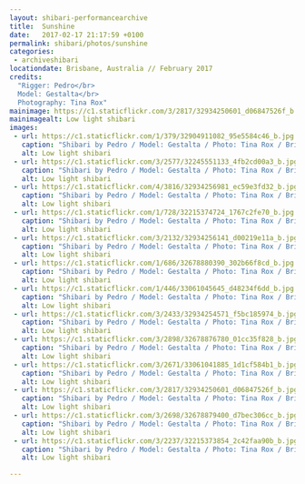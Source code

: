 ```yaml
---
layout: shibari-performancearchive
title:  Sunshine
date:   2017-02-17 21:17:59 +0100
permalink: shibari/photos/sunshine
categories:
 - archiveshibari
locationdate: Brisbane, Australia // February 2017
credits:
  "Rigger: Pedro</br>
  Model: Gestalta</br>
  Photography: Tina Rox"
mainimage: https://c1.staticflickr.com/3/2817/32934250601_d06847526f_b.jpg
mainimagealt: Low light shibari
images:
 - url: https://c1.staticflickr.com/1/379/32904911082_95e5584c46_b.jpg
   caption: "Shibari by Pedro / Model: Gestalta / Photo: Tina Rox / Brisbane, Australia, February 2017"
   alt: Low light shibari
 - url: https://c1.staticflickr.com/3/2577/32245551133_4fb2cd00a3_b.jpg
   caption: "Shibari by Pedro / Model: Gestalta / Photo: Tina Rox / Brisbane, Australia, February 2017"
   alt: Low light shibari
 - url: https://c1.staticflickr.com/4/3816/32934256981_ec59e3fd32_b.jpg
   caption: "Shibari by Pedro / Model: Gestalta / Photo: Tina Rox / Brisbane, Australia, February 2017"
   alt: Low light shibari
 - url: https://c1.staticflickr.com/1/728/32215374724_1767c2fe70_b.jpg
   caption: "Shibari by Pedro / Model: Gestalta / Photo: Tina Rox / Brisbane, Australia, February 2017"
   alt: Low light shibari
 - url: https://c1.staticflickr.com/3/2132/32934256141_d00219e11a_b.jpg
   caption: "Shibari by Pedro / Model: Gestalta / Photo: Tina Rox / Brisbane, Australia, February 2017"
   alt: Low light shibari
 - url: https://c1.staticflickr.com/1/686/32678880390_302b66f8cd_b.jpg
   caption: "Shibari by Pedro / Model: Gestalta / Photo: Tina Rox / Brisbane, Australia, February 2017"
   alt: Low light shibari
 - url: https://c1.staticflickr.com/1/446/33061045645_d48234f6dd_b.jpg
   caption: "Shibari by Pedro / Model: Gestalta / Photo: Tina Rox / Brisbane, Australia, February 2017"
   alt: Low light shibari
 - url: https://c1.staticflickr.com/3/2433/32934254571_f5bc185974_b.jpg
   caption: "Shibari by Pedro / Model: Gestalta / Photo: Tina Rox / Brisbane, Australia, February 2017"
   alt: Low light shibari
 - url: https://c1.staticflickr.com/3/2898/32678876780_01cc35f828_b.jpg
   caption: "Shibari by Pedro / Model: Gestalta / Photo: Tina Rox / Brisbane, Australia, February 2017"
   alt: Low light shibari
 - url: https://c1.staticflickr.com/3/2671/33061041885_1d1cf584b1_b.jpg
   caption: "Shibari by Pedro / Model: Gestalta / Photo: Tina Rox / Brisbane, Australia, February 2017"
   alt: Low light shibari
 - url: https://c1.staticflickr.com/3/2817/32934250601_d06847526f_b.jpg
   caption: "Shibari by Pedro / Model: Gestalta / Photo: Tina Rox / Brisbane, Australia, February 2017"
   alt: Low light shibari
 - url: https://c1.staticflickr.com/3/2698/32678879400_d7bec306cc_b.jpg
   caption: "Shibari by Pedro / Model: Gestalta / Photo: Tina Rox / Brisbane, Australia, February 2017"
   alt: Low light shibari
 - url: https://c1.staticflickr.com/3/2237/32215373854_2c42faa90b_b.jpg
   caption: "Shibari by Pedro / Model: Gestalta / Photo: Tina Rox / Brisbane, Australia, February 2017"
   alt: Low light shibari

---
```

